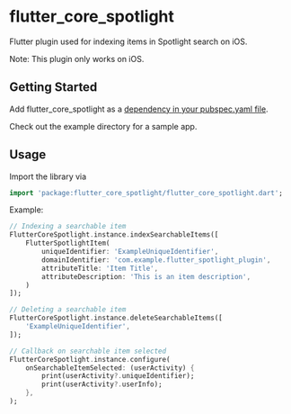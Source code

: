 # flutter_core_spotlight

Flutter plugin used for indexing items in Spotlight search on iOS.

Note: This plugin only works on iOS.

## Getting Started

Add flutter_core_spotlight as a [dependency in your pubspec.yaml file](https://flutter.io/platform-plugins/).

Check out the example directory for a sample app.

## Usage

Import the library via

```dart
import 'package:flutter_core_spotlight/flutter_core_spotlight.dart';
```

Example:

```dart
// Indexing a searchable item
FlutterCoreSpotlight.instance.indexSearchableItems([
    FlutterSpotlightItem(
        uniqueIdentifier: 'ExampleUniqueIdentifier',
        domainIdentifier: 'com.example.flutter_spotlight_plugin',
        attributeTitle: 'Item Title',
        attributeDescription: 'This is an item description',
    )
]);

// Deleting a searchable item
FlutterCoreSpotlight.instance.deleteSearchableItems([
    'ExampleUniqueIdentifier',
]);

// Callback on searchable item selected
FlutterCoreSpotlight.instance.configure(
    onSearchableItemSelected: (userActivity) {
        print(userActivity?.uniqueIdentifier);
        print(userActivity?.userInfo);
    },
);
```
